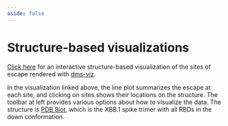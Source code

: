```yaml
---
aside: false
---
```


# Structure-based visualizations

[Click here](https://dms-viz.github.io/v0/?data=https%3A%2F%2Fraw.githubusercontent.com%2Fdms-vep%2FSARS-CoV-2_XBB.1.5_spike_DMS_infant_sera%2Frefs%2Fheads%2Fmain%2Fresults%2Fdms-viz%2Fdms-viz.json%3Ftoken%3DGHSAT0AAAAAACM4ZBL7OQQ62N546M72KMLQZ3N3S6Q&e=imprinted_adults_escape&fi=%257B%2522ACE2_binding%2522%253A-2%252C%2522spike_mediated_entry%2522%253A-2%257D) for an interactive structure-based visualization of the sites of escape rendered with [dms-viz](https://dms-viz.github.io/dms-viz-docs/).

In the visualization linked above, the line plot summarizes the escape at each site, and clicking on sites shows their locations on the structure.
The toolbar at left provides various options about how to visualize the data.
The structure is [PDB 8iot](https://www.rcsb.org/structure/8IOT), which is the XBB.1 spike trimer with all RBDs in the down conformation.
